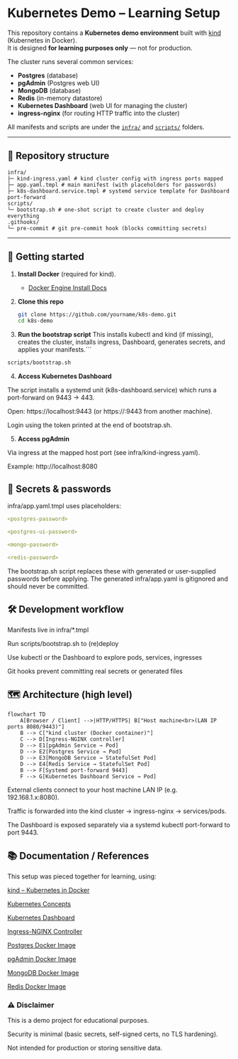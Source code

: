 # Kubernetes Demo – Learning Setup

This repository contains a **Kubernetes demo environment** built with [kind](https://kind.sigs.k8s.io/) (Kubernetes in Docker).  
It is designed **for learning purposes only** — not for production.

The cluster runs several common services:

- **Postgres** (database)  
- **pgAdmin** (Postgres web UI)  
- **MongoDB** (database)  
- **Redis** (in-memory datastore)  
- **Kubernetes Dashboard** (web UI for managing the cluster)  
- **ingress-nginx** (for routing HTTP traffic into the cluster)  

All manifests and scripts are under the [`infra/`](infra/) and [`scripts/`](scripts/) folders.

---

## 📂 Repository structure

```
infra/
├─ kind-ingress.yaml # kind cluster config with ingress ports mapped
├─ app.yaml.tmpl # main manifest (with placeholders for passwords)
├─ k8s-dashboard.service.tmpl # systemd service template for Dashboard port-forward
scripts/
└─ bootstrap.sh # one-shot script to create cluster and deploy everything
.githooks/
└─ pre-commit # git pre-commit hook (blocks committing secrets)

```

---

## 🚀 Getting started

1. **Install Docker** (required for kind).  
   - [Docker Engine Install Docs](https://docs.docker.com/engine/install/)

2. **Clone this repo**  
   ```bash
   git clone https://github.com/yourname/k8s-demo.git
   cd k8s-demo
   ```
 
3. **Run the bootstrap script**
This installs kubectl and kind (if missing), creates the cluster, installs ingress, Dashboard, generates secrets, and applies your manifests.```
```bash
scripts/bootstrap.sh
```
4. **Access Kubernetes Dashboard**

The script installs a systemd unit (k8s-dashboard.service) which runs a port-forward on 9443 → 443.

Open: https://localhost:9443 (or https://<HOST-LAN-IP>:9443 from another machine).

Login using the token printed at the end of bootstrap.sh.

5. **Access pgAdmin**

Via ingress at the mapped host port (see infra/kind-ingress.yaml).

Example: http://localhost:8080

## 🔑 Secrets & passwords
infra/app.yaml.tmpl uses placeholders:

```yaml
<postgres-password>

<postgres-ui-password>

<mongo-password>

<redis-password>
```

The bootstrap.sh script replaces these with generated or user-supplied passwords before applying.
The generated infra/app.yaml is gitignored and should never be committed.

## 🛠 Development workflow
Manifests live in infra/*.tmpl

Run scripts/bootstrap.sh to (re)deploy

Use kubectl or the Dashboard to explore pods, services, ingresses

Git hooks prevent committing real secrets or generated files

## 🗺 Architecture (high level)
```mermaid
flowchart TD
    A[Browser / Client] -->|HTTP/HTTPS| B["Host machine<br>(LAN IP ports 8080/9443)"]
    B --> C["kind cluster (Docker container)"]
    C --> D[Ingress-NGINX controller]
    D --> E1[pgAdmin Service → Pod]
    D --> E2[Postgres Service → Pod]
    D --> E3[MongoDB Service → StatefulSet Pod]
    D --> E4[Redis Service → StatefulSet Pod]
    B --> F[Systemd port-forward 9443]
    F --> G[Kubernetes Dashboard Service → Pod]
```
External clients connect to your host machine LAN IP (e.g. 192.168.1.x:8080).

Traffic is forwarded into the kind cluster → ingress-nginx → services/pods.

The Dashboard is exposed separately via a systemd kubectl port-forward to port 9443.

## 📚 Documentation / References
This setup was pieced together for learning, using:

[kind – Kubernetes in Docker](https://kind.sigs.k8s.io/docs/user/quick-start/)

[Kubernetes Concepts](https://kubernetes.io/docs/concepts/)

[Kubernetes Dashboard](https://github.com/kubernetes/dashboard)

[Ingress-NGINX Controller](https://kubernetes.github.io/ingress-nginx/)

[Postgres Docker Image](https://hub.docker.com/_/postgres)

[pgAdmin Docker Image](https://hub.docker.com/r/dpage/pgadmin4)

[MongoDB Docker Image](https://hub.docker.com/_/mongo)

[Redis Docker Image](https://hub.docker.com/_/redis)


### ⚠️ Disclaimer

This is a demo project for educational purposes.

Security is minimal (basic secrets, self-signed certs, no TLS hardening).

Not intended for production or storing sensitive data.